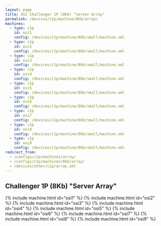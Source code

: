 ```yaml
---
layout: page
title: OSI Challenger 1P (8Kb) "Server Array"
permalink: /devices/c1p/machine/8kb/array/
machines:
  - type: c1p
    id: osi1
    config: /devices/c1p/machine/8kb/small/machine.xml
  - type: c1p
    id: osi2
    config: /devices/c1p/machine/8kb/small/machine.xml
  - type: c1p
    id: osi3
    config: /devices/c1p/machine/8kb/small/machine.xml
  - type: c1p
    id: osi4
    config: /devices/c1p/machine/8kb/small/machine.xml
  - type: c1p
    id: osi5
    config: /devices/c1p/machine/8kb/small/machine.xml
  - type: c1p
    id: osi6
    config: /devices/c1p/machine/8kb/small/machine.xml
  - type: c1p
    id: osi7
    config: /devices/c1p/machine/8kb/small/machine.xml
  - type: c1p
    id: osi8
    config: /devices/c1p/machine/8kb/small/machine.xml
  - type: c1p
    id: osi9
    config: /devices/c1p/machine/8kb/small/machine.xml
redirect_from:
  - /configs/c1p/machines/array/
  - /configs/c1p/machines/8kb/array/
  - /devices/other/c1p/array.xml
---
```


Challenger 1P (8Kb) "Server Array"
---

{% include machine.html id="osi1" %}
{% include machine.html id="osi2" %}
{% include machine.html id="osi3" %}
{% include machine.html id="osi4" %}
{% include machine.html id="osi5" %}
{% include machine.html id="osi6" %}
{% include machine.html id="osi7" %}
{% include machine.html id="osi8" %}
{% include machine.html id="osi9" %}
